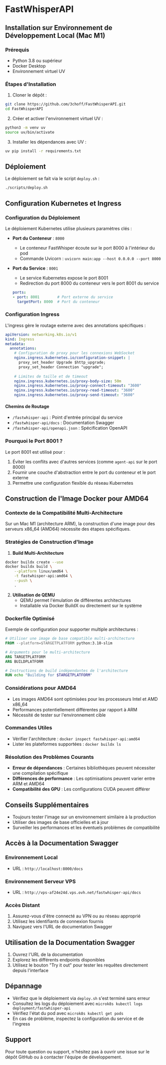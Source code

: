 # FastWhisperAPI

## Installation sur Environnement de Développement Local (Mac M1)

### Prérequis
- Python 3.8 ou supérieur
- Docker Desktop
- Environnement virtuel UV

### Étapes d'Installation

1. Cloner le dépôt :
```bash
git clone https://github.com/3choff/FastWhisperAPI.git
cd FastWhisperAPI
```

2. Créer et activer l'environnement virtuel UV :
```bash
python3 -m venv uv
source uv/bin/activate
```

3. Installer les dépendances avec UV :
```bash
uv pip install -r requirements.txt
```

## Déploiement

Le déploiement se fait via le script `deploy.sh` :
```bash
./scripts/deploy.sh
```

## Configuration Kubernetes et Ingress

### Configuration du Déploiement

Le déploiement Kubernetes utilise plusieurs paramètres clés :

- **Port du Conteneur** : `8000`
  - Le conteneur FastWhisper écoute sur le port 8000 à l'intérieur du pod
  - Commande Uvicorn : `uvicorn main:app --host 0.0.0.0 --port 8000`

- **Port du Service** : `8001`
  - Le service Kubernetes expose le port 8001 
  - Redirection du port 8000 du conteneur vers le port 8001 du service
  ```yaml
  ports:
  - port: 8001        # Port externe du service
    targetPort: 8000  # Port du conteneur
  ```

### Configuration Ingress

L'ingress gère le routage externe avec des annotations spécifiques :

```yaml
apiVersion: networking.k8s.io/v1
kind: Ingress
metadata:
  annotations:
    # Configuration de proxy pour les connexions WebSocket
    nginx.ingress.kubernetes.io/configuration-snippet: |
      proxy_set_header Upgrade $http_upgrade;
      proxy_set_header Connection "upgrade";
    
    # Limites de taille et de timeout
    nginx.ingress.kubernetes.io/proxy-body-size: 50m
    nginx.ingress.kubernetes.io/proxy-connect-timeout: "3600"
    nginx.ingress.kubernetes.io/proxy-read-timeout: "3600"
    nginx.ingress.kubernetes.io/proxy-send-timeout: "3600"
```

#### Chemins de Routage
- `/fastwhisper-api` : Point d'entrée principal du service
- `/fastwhisper-api/docs` : Documentation Swagger
- `/fastwhisper-api/openapi.json` : Spécification OpenAPI

### Pourquoi le Port 8001 ?

Le port 8001 est utilisé pour :
1. Éviter les conflits avec d'autres services (comme `agent-api` sur le port 8000)
2. Fournir une couche d'abstraction entre le port du conteneur et le port externe
3. Permettre une configuration flexible du réseau Kubernetes

## Construction de l'Image Docker pour AMD64

### Contexte de la Compatibilité Multi-Architecture

Sur un Mac M1 (architecture ARM), la construction d'une image pour des serveurs x86_64 (AMD64) nécessite des étapes spécifiques.

### Stratégies de Construction d'Image

1. **Build Multi-Architecture**
```bash
docker buildx create --use
docker buildx build \
    --platform linux/amd64 \
    -t fastwhisper-api:amd64 \
    --push \
    .
```

2. **Utilisation de QEMU**
   - QEMU permet l'émulation de différentes architectures
   - Installable via Docker BuildX ou directement sur le système

### Dockerfile Optimisé

Exemple de configuration pour supporter multiple architectures :
```dockerfile
# Utiliser une image de base compatible multi-architecture
FROM --platform=$TARGETPLATFORM python:3.10-slim

# Arguments pour le multi-architecture
ARG TARGETPLATFORM
ARG BUILDPLATFORM

# Instructions de build indépendantes de l'architecture
RUN echo "Building for $TARGETPLATFORM"
```

### Considérations pour AMD64

- Les images AMD64 sont optimisées pour les processeurs Intel et AMD x86_64
- Performances potentiellement différentes par rapport à ARM
- Nécessité de tester sur l'environnement cible

### Commandes Utiles

- Vérifier l'architecture : `docker inspect fastwhisper-api:amd64`
- Lister les plateformes supportées : `docker buildx ls`

### Résolution des Problèmes Courants

- **Erreur de dépendances** : Certaines bibliothèques peuvent nécessiter une compilation spécifique
- **Différences de performance** : Les optimisations peuvent varier entre ARM et AMD64
- **Compatibilité des GPU** : Les configurations CUDA peuvent différer

## Conseils Supplémentaires

- Toujours tester l'image sur un environnement similaire à la production
- Utiliser des images de base officielles et à jour
- Surveiller les performances et les éventuels problèmes de compatibilité

## Accès à la Documentation Swagger

### Environnement Local
- URL : `http://localhost:8000/docs`

### Environnement Serveur VPS
- URL : `http://vps-af24e24d.vps.ovh.net/fastwhisper-api/docs`

### Accès Distant
1. Assurez-vous d'être connecté au VPN ou au réseau approprié
2. Utilisez les identifiants de connexion fournis
3. Naviguez vers l'URL de documentation Swagger

## Utilisation de la Documentation Swagger

1. Ouvrez l'URL de la documentation
2. Explorez les différents endpoints disponibles
3. Utilisez le bouton "Try it out" pour tester les requêtes directement depuis l'interface

## Dépannage

- Vérifiez que le déploiement via `deploy.sh` s'est terminé sans erreur
- Consultez les logs du déploiement avec `microk8s kubectl logs deployment/fastwhisper-api`
- Vérifiez l'état du pod avec `microk8s kubectl get pods`
- En cas de problème, inspectez la configuration du service et de l'ingress

## Support

Pour toute question ou support, n'hésitez pas à ouvrir une issue sur le dépôt GitHub ou à contacter l'équipe de développement.